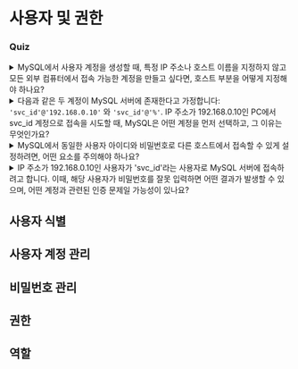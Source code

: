 # 사용자 및 권한

### Quiz
<details>
  <summary>MySQL에서 사용자 계정을 생성할 때, 특정 IP 주소나 호스트 이름을 지정하지 않고 모든 외부 컴퓨터에서 접속 가능한 계정을 만들고 싶다면, 호스트 부분을 어떻게 지정해야 하나요?</summary>
  <p>호스트 부분을 <code>%</code>로 지정해야 합니다. <code>%</code>는 모든 IP 주소 또는 모든 호스트 이름을 의미하며, 이는 외부 컴퓨터 어디에서든 해당 계정으로 접속할 수 있게 해줍니다.</p>
</details>

<details>
  <summary>다음과 같은 두 계정이 MySQL 서버에 존재한다고 가정합니다: 
  <code>'svc_id'@'192.168.0.10'</code> 와 <code>'svc_id'@'%'</code>. 
  IP 주소가 192.168.0.10인 PC에서 svc_id 계정으로 접속을 시도할 때, MySQL은 어떤 계정을 먼저 선택하고, 그 이유는 무엇인가요?</summary>
  <p>MySQL은 <code>'svc_id'@'192.168.0.10'</code> 계정을 먼저 선택합니다. 이유는 MySQL이 더 구체적인 호스트(이 경우, 특정 IP 주소)로 정의된 계정을 우선적으로 선택하기 때문입니다. <code>%</code>는 모든 IP를 의미하지만, <code>192.168.0.10</code>은 특정 IP로 더 좁은 범위를 지정하기 때문에 우선 선택됩니다.</p>
</details>

<details>
  <summary>MySQL에서 동일한 사용자 아이디와 비밀번호로 다른 호스트에서 접속할 수 있게 설정하려면, 어떤 요소를 주의해야 하나요?</summary>
  <p>동일한 사용자 이름과 비밀번호로 다른 호스트에서 접속할 수 있게 하려면, 사용자 계정의 호스트 부분을 정확하게 설정해야 합니다. 예를 들어, IP 주소를 명확히 지정하거나, <code>%</code>를 사용하여 모든 호스트에서 접속 가능하게 설정해야 합니다. 동일한 사용자 이름이 다른 호스트에 대해 각각 다른 계정으로 등록되어 있으면, 더 구체적인 계정이 먼저 선택될 수 있으니 주의해야 합니다.</p>
</details>

<details>
  <summary>IP 주소가 192.168.0.10인 사용자가 'svc_id'라는 사용자로 MySQL 서버에 접속하려고 합니다. 이때, 해당 사용자가 비밀번호를 잘못 입력하면 어떤 결과가 발생할 수 있으며, 어떤 계정과 관련된 인증 문제일 가능성이 있나요?</summary>
  <p>만약 사용자가 잘못된 비밀번호를 입력하면, MySQL은 로그인 시도를 거절합니다. 이 경우 <code>'svc_id'@'192.168.0.10'</code> 계정이 먼저 선택되었지만, 해당 계정의 비밀번호가 일치하지 않으면 인증이 실패합니다. <code>'svc_id'@'%'</code> 계정도 존재하지만, MySQL은 더 구체적인 계정(<code>'svc_id'@'192.168.0.10'</code>)을 우선적으로 선택하므로 그 계정의 인증을 시도하게 됩니다.</p>
</details>


## 사용자 식별

## 사용자 계정 관리

## 비밀번호 관리

## 권한

## 역할